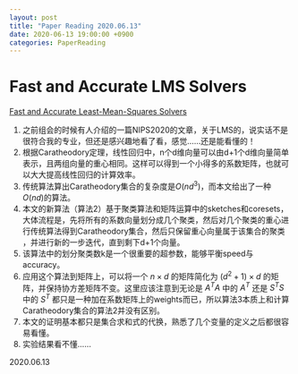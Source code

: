 ```yaml
---
layout: post
title: "Paper Reading 2020.06.13"
date: 2020-06-13 19:00:00 +0900
categories: PaperReading 
---
```



# Fast and Accurate LMS Solvers

[Fast and Accurate Least-Mean-Squares Solvers](https://arxiv.org/abs/1906.04705)

1. 之前组会的时候有人介绍的一篇NIPS2020的文章，关于LMS的，说实话不是很符合我的专业，但还是感兴趣地看了看，感觉……还是能看懂的！
2. 根据Caratheodory定理，线性回归中，n个d维向量可以由d+1个d维向量简单表示，且两组向量的重心相同。这样可以得到一个小得多的系数矩阵，也就可以大大提高线性回归的计算效率。
3. 传统算法算出Caratheodory集合的复杂度是$O(nd^3)$，而本文给出了一种$O(nd)$的算法。
4. 本文的新算法（算法2）基于聚类算法和矩阵运算中的sketches和coresets，大体流程是，先将所有的系数向量划分成几个聚类，然后对几个聚类的重心进行传统算法得到Caratheodory集合，然后只保留重心向量属于该集合的聚类 ，并进行新的一步迭代，直到剩下d+1个向量。
5. 该算法中的划分聚类数k是一个很重要的超参数，能够平衡speed与accuracy。
6. 应用这个算法到矩阵上，可以将一个 $n\times d$ 的矩阵简化为 $(d^2+1)\times d$ 的矩阵，并保持协方差矩阵不变。这里应该注意到无论是 $A^TA$ 中的 $A^T$ 还是 $S^TS$ 中的 $S^T$ 都只是一种加在系数矩阵上的weights而已，所以算法3本质上和计算Caratheodory集合的算法2并没有区别。
7. 本文的证明基本都只是集合求和式的代换，熟悉了几个变量的定义之后都很容易看懂。
8. 实验结果看不懂……

2020.06.13
